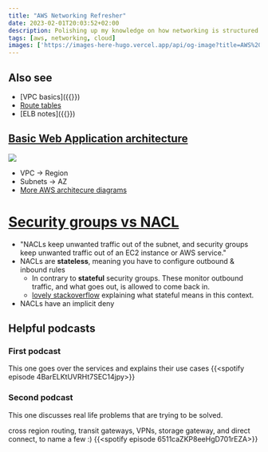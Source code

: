 ```yaml
---
title: "AWS Networking Refresher"
date: 2023-02-01T20:03:52+02:00
description: Polishing up my knowledge on how networking is structured in AWS
tags: [aws, networking, cloud]
images: ['https://images-here-hugo.vercel.app/api/og-image?title=AWS%20Networking%20Refresher']
---
```


## Also see

- [VPC basics]({{<ref vpc>}})
- [Route tables](https://docs.aws.amazon.com/vpc/latest/userguide/VPC_Route_Tables.html)
- [ELB notes]({{<ref elb>}})

## [Basic Web Application architecture](https://d1.awsstatic.com/architecture-diagrams/ArchitectureDiagrams/web-application-architecture-on-aws-ra.pdf?did=wp_card&trk=wp_card)

![](https://res.cloudinary.com/hokaspokas/image/upload/v1675588184/here-hugo/Screenshot_2023-02-05_at_11.03.47_mdkoly.png)

- VPC -> Region
- Subnets -> AZ
- [More AWS architecure diagrams](https://aws.amazon.com/architecture/reference-architecture-diagrams/)

# [Security groups vs NACL](https://docs.aws.amazon.com/vpc/latest/userguide/VPC_Security.html#VPC_Security_Comparison)

- "NACLs keep unwanted traffic out of the subnet, and security groups keep unwanted traffic out of an EC2 instance or AWS service."
- NACLs are **stateless**, meaning you have to configure outbound & inbound rules
  - In contrary to **stateful** security groups. These monitor outbound traffic, and what goes out, is allowed to come back in.
  - [lovely stackoverflow](https://stackoverflow.com/a/53625507) explaining what stateful means in this context.
- NACLs have an implicit deny

## Helpful podcasts

### First podcast

This one goes over the services and explains their use cases
{{<spotify episode 4BarELKtUVRHt7SEC14jpy>}}

### Second podcast

This one discusses real life problems that are trying to be solved.

cross region routing, transit gateways, VPNs, storage gateway, and direct connect, to name a few :)
{{<spotify episode 6511caZKP8eeHgD701rEZA>}}
